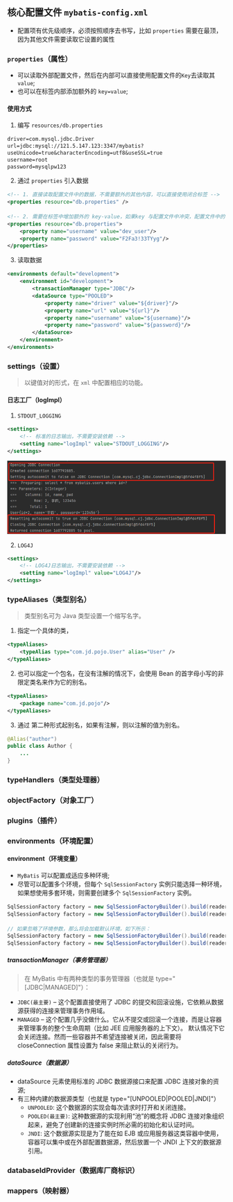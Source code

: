 ## 核心配置文件 `mybatis-config.xml`
* 配置项有优先级顺序，必须按照顺序去书写，比如 `properties` 需要在最顶，因为其他文件需要读取它设置的属性

### `properties`（属性）
* 可以读取外部配置文件，然后在内部可以直接使用配置文件的`Key`去读取其`value`;
* 也可以在标签内部添加额外的 `key=value`;

#### 使用方式
1. 编写 `resources/db.properties`
```properties
driver=com.mysql.jdbc.Driver
url=jdbc:mysql://121.5.147.123:3347/mybatis?useUnicode=true&characterEncoding=utf8&useSSL=true
username=root
password=mysqlpw123
```

2. 通过 `properties` 引入数据

```xml
<!-- 1. 直接读取配置文件中的数据，不需要额外的其他内容，可以直接使用闭合标签 -->
<properties resource="db.properties" />

<!-- 2. 需要在标签中增加额外的 key-value，如果key 与配置文件中冲突，配置文件中的优先级更高 -->
<properties resource="db.properties">
    <property name="username" value="dev_user"/>
    <property name="password" value="F2Fa3!33TYyg"/>
</properties>
```

3. 读取数据
```xml
<environments default="development">
    <environment id="development">
        <transactionManager type="JDBC"/>
        <dataSource type="POOLED">
            <property name="driver" value="${driver}"/>
            <property name="url" value="${url}"/>
            <property name="username" value="${username}"/>
            <property name="password" value="${password}"/>
        </dataSource>
    </environment>
</environments>
```

### settings（设置）
> 以键值对的形式，在 `xml` 中配置相应的功能。
#### 日志工厂（logImpl）
1. `STDOUT_LOGGING`
```xml
<settings>
    <!-- 标准的日志输出，不需要安装依赖 -->
    <setting name="logImpl" value="STDOUT_LOGGING"/>
</settings>
```
![logging](images/logging.png)

2. `LOG4J`
```xml
<settings>
    <!-- LOG4J日志输出，不需要安装依赖 -->
    <setting name="logImpl" value="LOG4J"/>
</settings>
```

### typeAliases（类型别名）
> 类型别名可为 Java 类型设置一个缩写名字。
1. 指定一个具体的类，
```xml
<typeAliases>
    <typeAlias type="com.jd.pojo.User" alias="User" />
</typeAliases>
```
2. 也可以指定一个包名，在没有注解的情况下，会使用 Bean 的首字母小写的非限定类名来作为它的别名。
```xml
<typeAliases>
    <package name="com.jd.pojo"/>
</typeAliases>
```
3. 通过 第二种形式起别名，如果有注解，则以注解的值为别名。
```java
@Alias("author")
public class Author {
    ...
}
```

### typeHandlers（类型处理器）
### objectFactory（对象工厂）
### plugins（插件）
### environments（环境配置）
#### environment（环境变量）
* `MyBatis` 可以配置成适应多种环境;
* 尽管可以配置多个环境，但每个 `SqlSessionFactory` 实例只能选择一种环境，如果想使用多套环境，则需要创建多个 `SqlSessionFactory` 实例。
```java
SqlSessionFactory factory = new SqlSessionFactoryBuilder().build(reader, environment);
SqlSessionFactory factory = new SqlSessionFactoryBuilder().build(reader, environment, properties);

// 如果忽略了环境参数，那么将会加载默认环境，如下所示：
SqlSessionFactory factory = new SqlSessionFactoryBuilder().build(reader);
SqlSessionFactory factory = new SqlSessionFactoryBuilder().build(reader, properties);
```
##### transactionManager（事务管理器）
> 在 MyBatis 中有两种类型的事务管理器（也就是 type="[JDBC|MANAGED]"）：
* `JDBC(最主要)` – 这个配置直接使用了 JDBC 的提交和回滚设施，它依赖从数据源获得的连接来管理事务作用域。
* `MANAGED` – 这个配置几乎没做什么。它从不提交或回滚一个连接，而是让容器来管理事务的整个生命周期（比如 JEE 应用服务器的上下文）。 默认情况下它会关闭连接。然而一些容器并不希望连接被关闭，因此需要将 closeConnection 属性设置为 false 来阻止默认的关闭行为。
##### dataSource（数据源）
* dataSource 元素使用标准的 JDBC 数据源接口来配置 JDBC 连接对象的资源;
* 有三种内建的数据源类型（也就是 type="[UNPOOLED|POOLED|JNDI]"）
  * `UNPOOLED`: 这个数据源的实现会每次请求时打开和关闭连接。
  * `POOLED(最主要)`: 这种数据源的实现利用“池”的概念将 JDBC 连接对象组织起来，避免了创建新的连接实例时所必需的初始化和认证时间。
  * `JNDI`: 这个数据源实现是为了能在如 EJB 或应用服务器这类容器中使用，容器可以集中或在外部配置数据源，然后放置一个 JNDI 上下文的数据源引用。

### databaseIdProvider（数据库厂商标识）
### mappers（映射器）